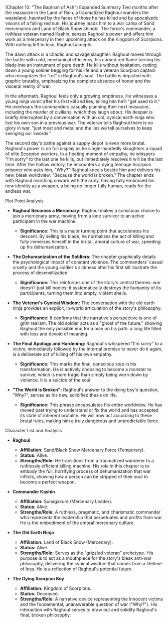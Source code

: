 (Chapter 10: "The Baptism of Ash")
Expanded Summary
Two months after the massacre in the Land of Rain, a traumatized Raghoul wanders the wasteland, haunted by the faces of those he has killed and by apocalyptic visions of a falling red sun. His journey leads him to a war camp of Sand mercenaries and Land of Black Snow shinobi. The force's commander, a ruthless veteran named Kashin, senses Raghoul's power and offers him work as a mercenary in their upcoming attack on the Kingdom of Scorpions. With nothing left to lose, Raghoul accepts.

The dawn attack is a chaotic and savage slaughter. Raghoul moves through the battle with cold, mechanical efficiency, his cursed red flame turning his blade into an instrument of pure death. He kills without hesitation, cutting down a young soldier begging for his life and a veteran Scorpion captain who recognizes the "rot" in Raghoul's soul. The battle is depicted with graphic brutality, emphasizing the complete absence of honor and the visceral reality of war.

In the aftermath, Raghoul feels only a growing emptiness. He witnesses a young ninja vomit after his first kill and lies, telling him he'll "get used to it." He overhears the commanders casually planning their next massacre, including the murder of civilians, which they laugh about. His despair is briefly interrupted by a conversation with an old, cynical earth ninja who lost his own son in a previous war. The veteran tells Raghoul there is no glory in war, "just meat and metal and the lies we tell ourselves to keep swinging our swords."

The second day's battle against a supply depot is even more brutal. Raghoul's power is on full display as he single-handedly slaughters a squad of elite Scorpion warriors. In a fleeting moment of empathy, he whispers "I'm sorry" to the last one he kills, but immediately resolves it will be the last time. After the hollow victory, he encounters a dying teenage Scorpion prisoner who asks him, "Why?" Raghoul kneels beside him and delivers his new, bleak worldview: "Because the world is broken." The chapter ends with Raghoul marching onward with the army, having fully embraced his new identity as a weapon, a being no longer fully human, ready for the endless war.

Plot Point Analysis
*   **Raghoul Becomes a Mercenary:** Raghoul makes a conscious choice to join a mercenary army, moving from a lone survivor to an active participant in the war machine.
    *   **Significance:** This is a major turning point that accelerates his descent. By selling his blade, he normalizes the act of killing and fully immerses himself in the brutal, amoral culture of war, speeding up his dehumanization.

*   **The Dehumanization of the Soldiers:** The chapter graphically details the psychological impact of constant violence. The commanders' casual cruelty and the young soldier's sickness after his first kill illustrate the process of desensitization.
    *   **Significance:** This reinforces one of the story's central themes: war doesn't just kill bodies; it systematically destroys the humanity of its participants, turning them into empty, violent shells.

*   **The Veteran's Cynical Wisdom:** The conversation with the old earth ninja provides an explicit, in-world articulation of the story's philosophy.
    *   **Significance:** It confirms that the narrative's perspective is one of grim realism. The old soldier acts as a "ghost of the future," showing Raghoul the only possible end for a man on his path: a long life filled with loss and devoid of meaning.

*   **The Final Apology and Hardening:** Raghoul's whispered "I'm sorry" to a victim, immediately followed by the internal promise to never do it again, is a deliberate act of killing off his own empathy.
    *   **Significance:** This marks the final, conscious step in his transformation. He is actively choosing to become a monster to survive, which is more tragic than simply being worn down by violence. It is a suicide of the soul.

*   **"The World is Broken":** Raghoul's answer to the dying boy's question, "Why?", serves as his new, solidified thesis on life.
    *   **Significance:** This phrase encapsulates his entire worldview. He has moved past trying to understand or fix the world and has accepted its state of inherent brutality. He will now act according to these brutal rules, making him a truly dangerous and unpredictable force.

Character List and Analysis
*   **Raghoul**
    *   **Affiliation:** Sand/Black Snow Mercenary Force (Temporary).
    *   **Status:** Alive.
    *   **Strengths/Role:** He transitions from a traumatized wanderer to a ruthlessly efficient killing machine. His role in this chapter is to embody the full, horrifying process of dehumanization that war inflicts, showing how a person can be stripped of their soul to become a perfect weapon.

*   **Commander Kashin**
    *   **Affiliation:** Sunagakure (Mercenary Leader).
    *   **Status:** Alive.
    *   **Strengths/Role:** A ruthless, pragmatic, and charismatic commander who represents the leadership that perpetuates and profits from war. He is the embodiment of the amoral mercenary culture.

*   **The Old Earth Ninja**
    *   **Affiliation:** Land of Black Snow (Mercenary).
    *   **Status:** Alive.
    *   **Strengths/Role:** Serves as the "grizzled veteran" archetype. His purpose is to act as a mouthpiece for the story's bleak anti-war philosophy, delivering the cynical wisdom that comes from a lifetime of loss. He is a reflection of Raghoul's potential future.

*   **The Dying Scorpion Boy**
    *   **Affiliation:** Kingdom of Scorpions.
    *   **Status:** Deceased.
    *   **Strengths/Role:** A narrative device representing the innocent victims and the fundamental, unanswerable question of war ("Why?"). His interaction with Raghoul serves to draw out and solidify Raghoul's final, broken philosophy.
